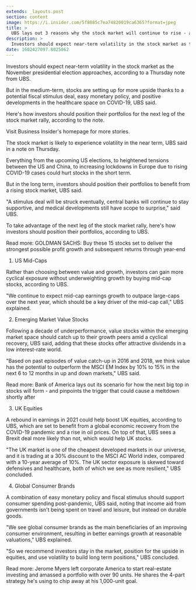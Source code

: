 ```yaml
--- 
extends: _layouts.post 
section: content 
image: https://i.insider.com/5f8085c7ea74820019ca6365?format=jpeg 
title: > 
  UBS lays out 3 reasons why the stock market will continue to rise - and breaks down how investors should position their portfolios for the next leg of the rally 
description: > 
  Investors should expect near-term volatility in the stock market as the November presidential election approaches, according to a Thursday note from UBS.Here's how investors should position their portfolios for the next leg of the stock market rally, according to the note.The stock market is likely to experience volatility in the near term, UBS said in a note on Thursday.But in the long term, investors should position their portfolios to benefit from a rising stock market, UBS said.To take advantage of the next leg of the stock market rally, here's how investors should position their portfolios, according to UBS. 
date: 1602427097.8025062 
--- 
```

Investors should expect near-term volatility in the stock market as the November presidential election approaches, according to a Thursday note from UBS.

But in the medium-term, stocks are setting up for more upside thanks to a potential fiscal stimulus deal, easy monetary policy, and positive developments in the healthcare space on COVID-19, UBS said.

Here's how investors should position their portfolios for the next leg of the stock market rally, according to the note.

Visit Business Insider's homepage for more stories.

The stock market is likely to experience volatility in the near term, UBS said in a note on Thursday.

Everything from the upcoming US elections, to heightened tensions between the US and China, to increasing lockdowns in Europe due to rising COVID-19 cases could hurt stocks in the short term.

But in the long term, investors should position their portfolios to benefit from a rising stock market, UBS said.

"A stimulus deal will be struck eventually, central banks will continue to stay supportive, and medical developments still have scope to surprise," said UBS.

To take advantage of the next leg of the stock market rally, here's how investors should position their portfolios, according to UBS.

Read more: GOLDMAN SACHS: Buy these 15 stocks set to deliver the strongest possible profit growth and subsequent returns through year-end

1. US Mid-Caps

Rather than choosing between value and growth, investors can gain more cyclical exposure without underweighting growth by buying mid-cap stocks, according to UBS.

"We continue to expect mid-cap earnings growth to outpace large-caps over the next year, which should be a key driver of the mid-cap call," UBS explained.

2. Emerging Market Value Stocks

Following a decade of underperformance, value stocks within the emerging market space should catch up to their growth peers amid a cyclical recovery, UBS said, adding that these stocks offer attractive dividends in a low interest-rate world.

"Based on past episodes of value catch-up in 2016 and 2018, we think value has the potential to outperform the MSCI EM Index by 10% to 15% in the next 6 to 12 months in up and down markets," UBS said.

Read more: Bank of America lays out its scenario for how the next big top in stocks will form - and pinpoints the trigger that could cause a meltdown shortly after

3. UK Equities

A rebound in earnings in 2021 could help boost UK equities, according to UBS, which are set to benefit from a global economic recovery from the COVID-19 pandemic and a rise in oil prices. On top of that, UBS sees a Brexit deal more likely than not, which would help UK stocks.

"The UK market is one of the cheapest developed markets in our universe, and it is trading at a 30% discount to the MSCI AC World index, compared with a 10-year average of 10%. The UK sector exposure is skewed toward defensives and healthcare, both of which we see as more resilient," UBS concluded.

4. Global Consumer Brands

A combination of easy monetary policy and fiscal stimulus should support consumer spending post-pandemic, UBS said, noting that income aid from governments isn't being spent on travel and leisure, but instead on durable goods.

"We see global consumer brands as the main beneficiaries of an improving consumer environment, resulting in better earnings growth at reasonable valuations," UBS explained.

"So we recommend investors stay in the market, position for the upside in equities, and use volatility to build long term positions," UBS concluded.

Read more: Jerome Myers left corporate America to start real-estate investing and amassed a portfolio with over 90 units. He shares the 4-part strategy he's using to chip away at his 1,000-unit goal.